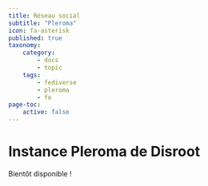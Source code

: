 ```yaml
---
title: Réseau social
subtitle: "Pleroma"
icon: fa-asterisk
published: true
taxonomy:
    category:
        - docs
        - topic
    tags:
        - fediverse
        - pleroma
        - fe
page-toc:
    active: false
---
```


# Instance Pleroma de Disroot

Bientôt disponible !
<br>
<br>
